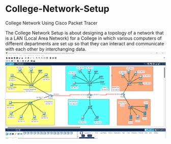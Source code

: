 # College-Network-Setup
College Network Using Cisco Packet Tracer 

The College Network Setup is about designing a topology of a network that is a LAN (Local Area Network) for a College in which various computers of different departments are set up so that they can interact and communicate with each other by interchanging data.
![College Network](https://github.com/singhshivam7267/College-Network-Setup/blob/c2e65f61f3f5032d5199a6dbc816b9371e93ef0a/College%20Network.png)
